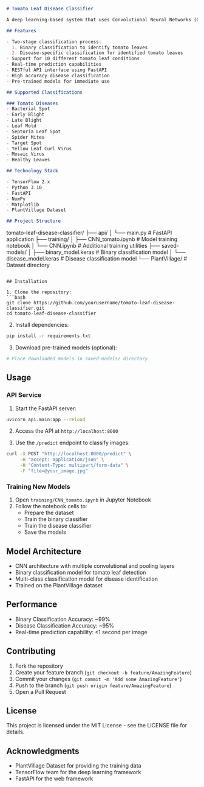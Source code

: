 

```markdown
# Tomato Leaf Disease Classifier

A deep learning-based system that uses Convolutional Neural Networks (CNN) to detect and classify diseases in tomato plant leaves. The system employs a two-stage classification approach for accurate disease identification.

## Features

- Two-stage classification process:
  1. Binary classification to identify tomato leaves
  2. Disease-specific classification for identified tomato leaves
- Support for 10 different tomato leaf conditions
- Real-time prediction capabilities
- RESTful API interface using FastAPI
- High accuracy disease classification
- Pre-trained models for immediate use

## Supported Classifications

### Tomato Diseases
- Bacterial Spot
- Early Blight
- Late Blight
- Leaf Mold
- Septoria Leaf Spot
- Spider Mites
- Target Spot
- Yellow Leaf Curl Virus
- Mosaic Virus
- Healthy Leaves

## Technology Stack

- TensorFlow 2.x
- Python 3.10
- FastAPI
- NumPy
- Matplotlib
- PlantVillage Dataset

## Project Structure

```
tomato-leaf-disease-classifier/
├── api/
│   └── main.py           # FastAPI application
├── training/
│   ├── CNN_tomato.ipynb  # Model training notebook
│   └── CNN.ipynb         # Additional training utilities
├── saved-models/
│   ├── binary_model.keras    # Binary classification model
│   └── disease_model.keras   # Disease classification model
└── PlantVillage/         # Dataset directory
```

## Installation

1. Clone the repository:
```bash
git clone https://github.com/yourusername/tomato-leaf-disease-classifier.git
cd tomato-leaf-disease-classifier
```

2. Install dependencies:
```bash
pip install -r requirements.txt
```

3. Download pre-trained models (optional):
```bash
# Place downloaded models in saved-models/ directory
```

## Usage

### API Service

1. Start the FastAPI server:
```bash
uvicorn api.main:app --reload
```

2. Access the API at `http://localhost:8000`

3. Use the `/predict` endpoint to classify images:
```bash
curl -X POST "http://localhost:8000/predict" \
     -H "accept: application/json" \
     -H "Content-Type: multipart/form-data" \
     -F "file=@your_image.jpg"
```

### Training New Models

1. Open `training/CNN_tomato.ipynb` in Jupyter Notebook
2. Follow the notebook cells to:
   - Prepare the dataset
   - Train the binary classifier
   - Train the disease classifier
   - Save the models

## Model Architecture

- CNN architecture with multiple convolutional and pooling layers
- Binary classification model for tomato leaf detection
- Multi-class classification model for disease identification
- Trained on the PlantVillage dataset

## Performance

- Binary Classification Accuracy: ~99%
- Disease Classification Accuracy: ~95%
- Real-time prediction capability: <1 second per image

## Contributing

1. Fork the repository
2. Create your feature branch (`git checkout -b feature/AmazingFeature`)
3. Commit your changes (`git commit -m 'Add some AmazingFeature'`)
4. Push to the branch (`git push origin feature/AmazingFeature`)
5. Open a Pull Request

## License

This project is licensed under the MIT License - see the LICENSE file for details.

## Acknowledgments

- PlantVillage Dataset for providing the training data
- TensorFlow team for the deep learning framework
- FastAPI for the web framework
```
